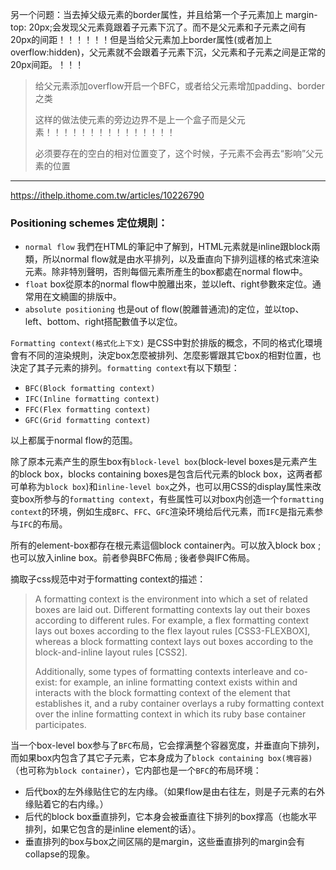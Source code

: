 另一个问题：当去掉父级元素的border属性，并且给第一个子元素加上 margin-top: 20px;会发现父元素竟跟着子元素下沉了。而不是父元素和子元素之间有20px的间距！！！！！！但是当给父元素加上border属性(或者加上overflow:hidden)，父元素就不会跟着子元素下沉，父元素和子元素之间是正常的20px间距。！！！

> 给父元素添加overflow开启一个BFC，或者给父元素增加padding、border之类
>
> 这样的做法使元素的旁边边界不是上一个盒子而是父元素！！！！！！！！！！！！！！！
>
> 必须要存在的空白的相对位置变了，这个时候，子元素不会再去“影响”父元素的位置

---

https://ithelp.ithome.com.tw/articles/10226790

### Positioning schemes 定位規則：

- `normal flow`
  我們在HTML的筆記中了解到，HTML元素就是inline跟block兩類，所以normal flow就是由水平排列，以及垂直向下排列這樣的格式來渲染元素。除非特別聲明，否則每個元素所產生的box都處在normal flow中。
- `float`
  box從原本的normal flow中脫離出來，並以left、right參數來定位。通常用在文繞圖的排版中。
- `absolute positioning`
  也是out of flow(脫離普通流)的定位，並以top、left、bottom、right搭配數值予以定位。

`Formatting context(格式化上下文)` 是CSS中對於排版的概念，不同的格式化環境會有不同的渲染規則，決定box怎麼被排列、怎麼影響跟其它box的相對位置，也決定了其子元素的排列。`formatting context`有以下類型：

- `BFC(Block formatting context)`
- `IFC(Inline formatting context)`
- `FFC(Flex formatting context)`
- `GFC(Grid formatting context)`

以上都属于normal flow的范围。

除了原本元素产生的原生box有`block-level box`(block-level boxes是元素产生的block box，blocks containing boxes是包含后代元素的block box，这两者都可单称为`block box`)和`inline-level box`之外，也可以用CSS的display属性来改变box所参与的`formatting context`，有些属性可以对box内创造一个`formatting context`的环境，例如生成`BFC`、`FFC`、`GFC`渲染环境给后代元素，而`IFC`是指元素参与`IFC`的布局。

所有的element-box都存在<html>根元素這個block container內。可以放入block box ; 也可以放入inline box。前者參與BFC佈局 ; 後者參與IFC佈局。

摘取子css规范中对于formatting context的描述：

> A formatting context is the environment into which a set of related boxes are laid out. Different formatting contexts lay out their boxes according to different rules. For example, a flex formatting context lays out boxes according to the flex layout rules [CSS3-FLEXBOX], whereas a block formatting context lays out boxes according to the block-and-inline layout rules [CSS2].
>
> Additionally, some types of formatting contexts interleave and co-exist: for example, an inline formatting context exists within and interacts with the block formatting context of the element that establishes it, and a ruby container overlays a ruby formatting context over the inline formatting context in which its ruby base container participates.

当一个box-level box参与了`BFC`布局，它会撑满整个容器宽度，并垂直向下排列，而如果box内包含了其它子元素，它本身成为了`block containing box(塊容器)`（也可称为`block container`），它内部也是一个`BFC`的布局环境：

- 后代box的左外缘贴住它的左内缘。（如果flow是由右往左，则是子元素的右外缘贴着它的右内缘。）
- 后代的block box垂直排列，它本身会被垂直往下排列的box撑高（也能水平排列，如果它包含的是inline element的话）。
- 垂直排列的box与box之间区隔的是margin，这些垂直排列的margin会有collapse的现象。

























